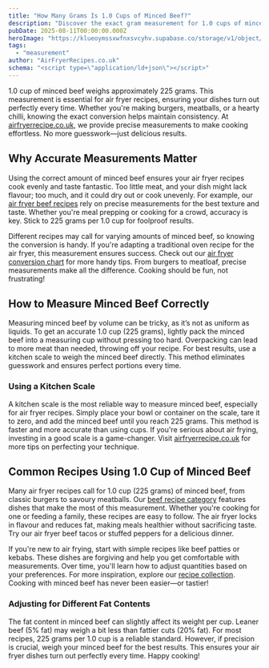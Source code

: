 ```yaml
---
title: "How Many Grams Is 1.0 Cups of Minced Beef?"
description: "Discover the exact gram measurement for 1.0 cups of minced beef and simplify your cooking conversions with our easy guide."
pubDate: 2025-08-11T00:00:00.000Z
heroImage: "https://klueoymssxwfnxsvcyhv.supabase.co/storage/v1/object/public/md/how-many-grams-is-1-cup-minced-beef-12f3dde7.webp"
tags:
  - "measurement"
author: "AirFryerRecipes.co.uk"
schema: "<script type=\"application/ld+json\"></script>"
---
```


<p>1.0 cup of minced beef weighs approximately 225 grams. This measurement is essential for air fryer recipes, ensuring your dishes turn out perfectly every time. Whether you're making burgers, meatballs, or a hearty chilli, knowing the exact conversion helps maintain consistency. At <a href=https://www.airfryerrecipe.co.uk>airfryerrecipe.co.uk</a>, we provide precise measurements to make cooking effortless. No more guesswork—just delicious results.</p>

<h2>Why Accurate Measurements Matter</h2>
<p>Using the correct amount of minced beef ensures your air fryer recipes cook evenly and taste fantastic. Too little meat, and your dish might lack flavour; too much, and it could dry out or cook unevenly. For example, our <a href=https://www.airfryerrecipe.co.uk/recipes>air fryer beef recipes</a> rely on precise measurements for the best texture and taste. Whether you're meal prepping or cooking for a crowd, accuracy is key. Stick to 225 grams per 1.0 cup for foolproof results.</p>

<p>Different recipes may call for varying amounts of minced beef, so knowing the conversion is handy. If you're adapting a traditional oven recipe for the air fryer, this measurement ensures success. Check out our <a href=https://www.airfryerrecipe.co.uk/air-fryer-conversion-chart>air fryer conversion chart</a> for more handy tips. From burgers to meatloaf, precise measurements make all the difference. Cooking should be fun, not frustrating!</p>

<h2>How to Measure Minced Beef Correctly</h2>
<p>Measuring minced beef by volume can be tricky, as it’s not as uniform as liquids. To get an accurate 1.0 cup (225 grams), lightly pack the minced beef into a measuring cup without pressing too hard. Overpacking can lead to more meat than needed, throwing off your recipe. For best results, use a kitchen scale to weigh the minced beef directly. This method eliminates guesswork and ensures perfect portions every time.</p>

<h3>Using a Kitchen Scale</h3>
<p>A kitchen scale is the most reliable way to measure minced beef, especially for air fryer recipes. Simply place your bowl or container on the scale, tare it to zero, and add the minced beef until you reach 225 grams. This method is faster and more accurate than using cups. If you're serious about air frying, investing in a good scale is a game-changer. Visit <a href=https://www.airfryerrecipe.co.uk>airfryerrecipe.co.uk</a> for more tips on perfecting your technique.</p>

<h2>Common Recipes Using 1.0 Cup of Minced Beef</h2>
<p>Many air fryer recipes call for 1.0 cup (225 grams) of minced beef, from classic burgers to savoury meatballs. Our <a href=https://www.airfryerrecipe.co.uk/recipe-category/beef>beef recipe category</a> features dishes that make the most of this measurement. Whether you're cooking for one or feeding a family, these recipes are easy to follow. The air fryer locks in flavour and reduces fat, making meals healthier without sacrificing taste. Try our air fryer beef tacos or stuffed peppers for a delicious dinner.</p>

<p>If you're new to air frying, start with simple recipes like beef patties or kebabs. These dishes are forgiving and help you get comfortable with measurements. Over time, you'll learn how to adjust quantities based on your preferences. For more inspiration, explore our <a href=https://www.airfryerrecipe.co.uk/recipes>recipe collection</a>. Cooking with minced beef has never been easier—or tastier!</p>

<h3>Adjusting for Different Fat Contents</h3>
<p>The fat content in minced beef can slightly affect its weight per cup. Leaner beef (5% fat) may weigh a bit less than fattier cuts (20% fat). For most recipes, 225 grams per 1.0 cup is a reliable standard. However, if precision is crucial, weigh your minced beef for the best results. This ensures your air fryer dishes turn out perfectly every time. Happy cooking!</p>